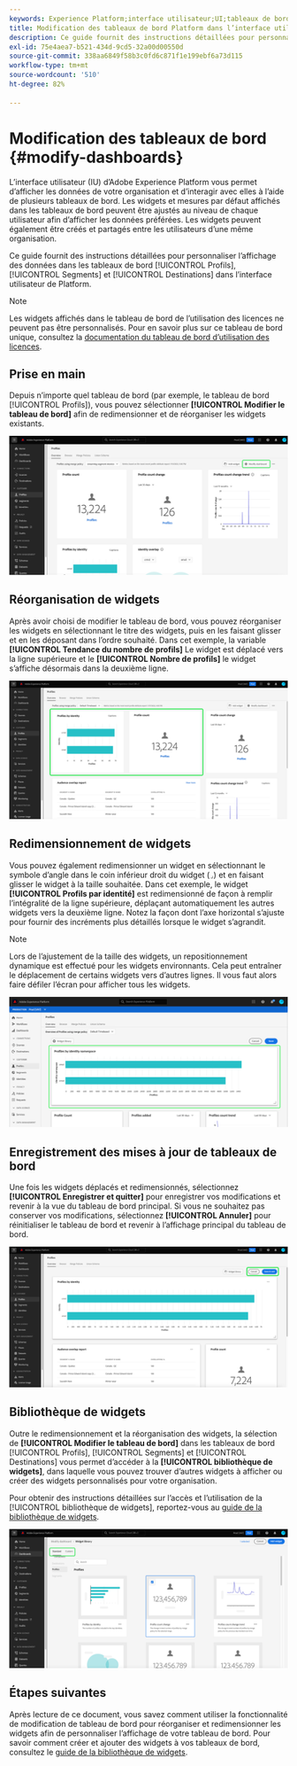 ```yaml
---
keywords: Experience Platform;interface utilisateur;UI;tableaux de bord;tableau de bord;profils;segments;destinations;utilisation des licences
title: Modification des tableaux de bord Platform dans l’interface utilisateur
description: Ce guide fournit des instructions détaillées pour personnaliser l’affichage des données Adobe Experience Platform de votre organisation dans les tableaux de bord.
exl-id: 75e4aea7-b521-434d-9cd5-32a00d00550d
source-git-commit: 338aa6849f58b3c0fd6c871f1e199ebf6a73d115
workflow-type: tm+mt
source-wordcount: '510'
ht-degree: 82%

---
```


# Modification des tableaux de bord {#modify-dashboards}

L’interface utilisateur (IU) d’Adobe Experience Platform vous permet d’afficher les données de votre organisation et d’interagir avec elles à l’aide de plusieurs tableaux de bord. Les widgets et mesures par défaut affichés dans les tableaux de bord peuvent être ajustés au niveau de chaque utilisateur afin d’afficher les données préférées. Les widgets peuvent également être créés et partagés entre les utilisateurs d’une même organisation.

Ce guide fournit des instructions détaillées pour personnaliser l’affichage des données dans les tableaux de bord [!UICONTROL Profils], [!UICONTROL Segments] et [!UICONTROL Destinations] dans l’interface utilisateur de Platform.

>[!NOTE]
>
>Les widgets affichés dans le tableau de bord de l’utilisation des licences ne peuvent pas être personnalisés. Pour en savoir plus sur ce tableau de bord unique, consultez la [documentation du tableau de bord d’utilisation des licences](../guides/license-usage.md).

## Prise en main

Depuis n’importe quel tableau de bord (par exemple, le tableau de bord [!UICONTROL Profils]), vous pouvez sélectionner **[!UICONTROL Modifier le tableau de bord]** afin de redimensionner et de réorganiser les widgets existants.

![Le tableau de bord Profils avec modification du tableau de bord est mis en surbrillance.](../images/customization/modify-dashboard.png)

## Réorganisation de widgets

Après avoir choisi de modifier le tableau de bord, vous pouvez réorganiser les widgets en sélectionnant le titre des widgets, puis en les faisant glisser et en les déposant dans l’ordre souhaité. Dans cet exemple, la variable **[!UICONTROL Tendance du nombre de profils]** Le widget est déplacé vers la ligne supérieure et le **[!UICONTROL Nombre de profils]** le widget s’affiche désormais dans la deuxième ligne.

![Le tableau de bord Profils avec deux widgets réorganisés mis en surbrillance.](../images/customization/move-widget.png)

## Redimensionnement de widgets

Vous pouvez également redimensionner un widget en sélectionnant le symbole d’angle dans le coin inférieur droit du widget (`⌟`) et en faisant glisser le widget à la taille souhaitée. Dans cet exemple, le widget **[!UICONTROL Profils par identité]** est redimensionné de façon à remplir l’intégralité de la ligne supérieure, déplaçant automatiquement les autres widgets vers la deuxième ligne. Notez la façon dont l’axe horizontal s’ajuste pour fournir des incréments plus détaillés lorsque le widget s’agrandit.

>[!NOTE]
>
>Lors de l’ajustement de la taille des widgets, un repositionnement dynamique est effectué pour les widgets environnants. Cela peut entraîner le déplacement de certains widgets vers d’autres lignes. Il vous faut alors faire défiler l’écran pour afficher tous les widgets.

![Le tableau de bord Profils avec un widget redimensionné surligné.](../images/customization/resize-widget.png)

## Enregistrement des mises à jour de tableaux de bord

Une fois les widgets déplacés et redimensionnés, sélectionnez **[!UICONTROL Enregistrer et quitter]** pour enregistrer vos modifications et revenir à la vue du tableau de bord principal. Si vous ne souhaitez pas conserver vos modifications, sélectionnez **[!UICONTROL Annuler]** pour réinitialiser le tableau de bord et revenir à l’affichage principal du tableau de bord.

![Le tableau de bord Profils avec les options Annuler et Enregistrer et quitter est mis en surbrillance.](../images/customization/save-changes.png)

## Bibliothèque de widgets

Outre le redimensionnement et la réorganisation des widgets, la sélection de **[!UICONTROL Modifier le tableau de bord]** dans les tableaux de bord [!UICONTROL Profils], [!UICONTROL Segments] et [!UICONTROL Destinations] vous permet d’accéder à la **[!UICONTROL bibliothèque de widgets]**, dans laquelle vous pouvez trouver d’autres widgets à afficher ou créer des widgets personnalisés pour votre organisation.

Pour obtenir des instructions détaillées sur l’accès et l’utilisation de la [!UICONTROL bibliothèque de widgets], reportez-vous au [guide de la bibliothèque de widgets](widget-library.md).

![Espace de travail de la bibliothèque de widgets en surbrillance Standard et Personnalisé.](../images/customization/widget-library.png)

## Étapes suivantes

Après lecture de ce document, vous savez comment utiliser la fonctionnalité de modification de tableau de bord pour réorganiser et redimensionner les widgets afin de personnaliser l’affichage de votre tableau de bord. Pour savoir comment créer et ajouter des widgets à vos tableaux de bord, consultez le [guide de la bibliothèque de widgets](widget-library.md).
